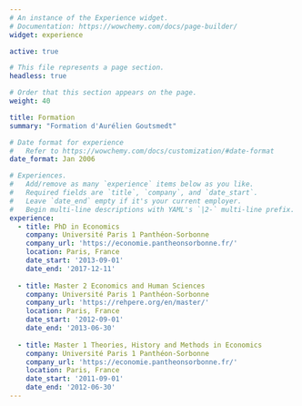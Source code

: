 ```yaml
---
# An instance of the Experience widget.
# Documentation: https://wowchemy.com/docs/page-builder/
widget: experience

active: true

# This file represents a page section.
headless: true

# Order that this section appears on the page.
weight: 40

title: Formation
summary: "Formation d'Aurélien Goutsmedt"

# Date format for experience
#   Refer to https://wowchemy.com/docs/customization/#date-format
date_format: Jan 2006

# Experiences.
#   Add/remove as many `experience` items below as you like.
#   Required fields are `title`, `company`, and `date_start`.
#   Leave `date_end` empty if it's your current employer.
#   Begin multi-line descriptions with YAML's `|2-` multi-line prefix.
experience:
  - title: PhD in Economics
    company: Université Paris 1 Panthéon-Sorbonne
    company_url: 'https://economie.pantheonsorbonne.fr/'
    location: Paris, France
    date_start: '2013-09-01'
    date_end: '2017-12-11'
    
  - title: Master 2 Economics and Human Sciences
    company: Université Paris 1 Panthéon-Sorbonne
    company_url: 'https://rehpere.org/en/master/'
    location: Paris, France
    date_start: '2012-09-01'
    date_end: '2013-06-30'
        
  - title: Master 1 Theories, History and Methods in Economics
    company: Université Paris 1 Panthéon-Sorbonne
    company_url: 'https://economie.pantheonsorbonne.fr/'
    location: Paris, France
    date_start: '2011-09-01'
    date_end: '2012-06-30'
---
```

